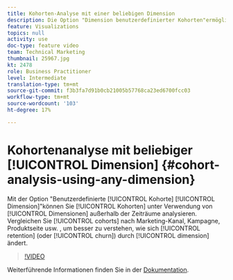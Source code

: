 ```yaml
---
title: Kohorten-Analyse mit einer beliebigen Dimension
description: Die Option "Dimension benutzerdefinierter Kohorten"ermöglicht die Analyse von Kohorten anhand von Dimensionen, die keine Zeiträume sind. Vergleichen Sie die Kohorten nach Marketing-Kanal, Kampagne-Region, Produktseite usw. , um besser zu verstehen, wie sich die Bindung (oder der Kurn) nach Dimensionselement ändert.
feature: Visualizations
topics: null
activity: use
doc-type: feature video
team: Technical Marketing
thumbnail: 25967.jpg
kt: 2478
role: Business Practitioner
level: Intermediate
translation-type: tm+mt
source-git-commit: f3b3fa7d91b0cb21005b57768ca23ed6700fcc03
workflow-type: tm+mt
source-wordcount: '103'
ht-degree: 17%

---
```



#  Kohortenanalyse mit beliebiger  [!UICONTROL Dimension] {#cohort-analysis-using-any-dimension}

Mit der Option &quot;Benutzerdefinierte [!UICONTROL Kohorte] [!UICONTROL Dimension]&quot;können Sie [!UICONTROL Kohorten] unter Verwendung von [!UICONTROL Dimensionen] außerhalb der Zeiträume analysieren. Vergleichen Sie [!UICONTROL cohorts] nach Marketing-Kanal, Kampagne, Produktseite usw. , um besser zu verstehen, wie sich [!UICONTROL retention] (oder [!UICONTROL churn]) durch [!UICONTROL dimension] ändert.

>[!VIDEO](https://video.tv.adobe.com/v/25967/?quality=12)

Weiterführende Informationen finden Sie in der [Dokumentation](https://marketing.adobe.com/resources/help/de_DE/analytics/analysis-workspace/cohort_analysis.html).
